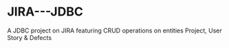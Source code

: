 # JIRA---JDBC
A JDBC project on JIRA featuring CRUD operations on entities Project, User Story &amp; Defects
